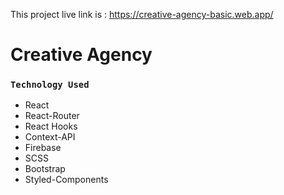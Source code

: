 This project live link is : https://creative-agency-basic.web.app/

# Creative Agency

### `Technology Used`

-   React
-   React-Router
-   React Hooks
-   Context-API
-   Firebase
-   SCSS
-   Bootstrap
-   Styled-Components
